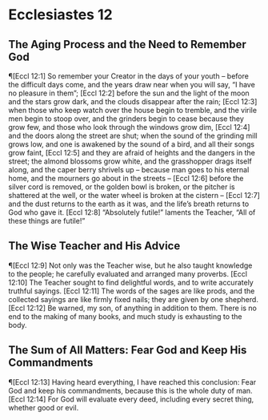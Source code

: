 # Ecclesiastes 12

## The Aging Process and the Need to Remember God
¶[Eccl 12:1] So remember your Creator in the days of your youth – before the difficult days come, and the years draw near when you will say, “I have no pleasure in them”;
[Eccl 12:2] before the sun and the light of the moon and the stars grow dark, and the clouds disappear after the rain;
[Eccl 12:3] when those who keep watch over the house begin to tremble, and the virile men begin to stoop over, and the grinders begin to cease because they grow few, and those who look through the windows grow dim,
[Eccl 12:4] and the doors along the street are shut; when the sound of the grinding mill grows low, and one is awakened by the sound of a bird, and all their songs grow faint,
[Eccl 12:5] and they are afraid of heights and the dangers in the street; the almond blossoms grow white, and the grasshopper drags itself along, and the caper berry shrivels up – because man goes to his eternal home, and the mourners go about in the streets –
[Eccl 12:6] before the silver cord is removed, or the golden bowl is broken, or the pitcher is shattered at the well, or the water wheel is broken at the cistern –
[Eccl 12:7] and the dust returns to the earth as it was, and the life’s breath returns to God who gave it.
[Eccl 12:8] “Absolutely futile!” laments the Teacher, “All of these things are futile!”

## The Wise Teacher and His Advice
¶[Eccl 12:9] Not only was the Teacher wise, but he also taught knowledge to the people; he carefully evaluated and arranged many proverbs.
[Eccl 12:10] The Teacher sought to find delightful words, and to write accurately truthful sayings.
[Eccl 12:11] The words of the sages are like prods, and the collected sayings are like firmly fixed nails; they are given by one shepherd.
[Eccl 12:12] Be warned, my son, of anything in addition to them. There is no end to the making of many books, and much study is exhausting to the body.

## The Sum of All Matters: Fear God and Keep His Commandments
¶[Eccl 12:13] Having heard everything, I have reached this conclusion: Fear God and keep his commandments, because this is the whole duty of man.
[Eccl 12:14] For God will evaluate every deed, including every secret thing, whether good or evil.
